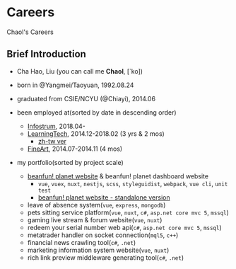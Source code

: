 # Careers
Chaol's Careers

## Brief Introduction
- Cha Hao, Liu (you can call me **Chaol**, [\`ko])
- born in @Yangmei/Taoyuan, 1992.08.24
- graduated from CSIE/NCYU (@Chiayi), 2014.06

- been employed at(sorted by date in descending order)
  - [Infostrum](/3.%20infostrum-1804), 2018.04- 
  - [LearningTech](/2.%20ltc-1412-1802), 2014.12-2018.02 (3 yrs & 2 mos)
    - [zh-tw ver](/2.%20ltc-1412-1802/README.zh-tw.md)
  - [FineArt](/1.%20fineart-1407-1411), 2014.07-2014.11 (4 mos)
  
- my portfolio(sorted by project scale)
  - [beanfun! planet website](https://github.com/ChaoLiou/news_frontend_page) & beanfun! planet dashboard website
    - `vue`, `vuex`, `nuxt`, `nestjs`, `scss`, `styleguidist`, `webpack`, `vue cli`, `unit test`
    - [beanfun! planet website - standalone version](https://chaolnewsfrontendpage.z7.web.core.windows.net/)
  - leave of absence system(`vue`, `express`, `mongodb`)
  - pets sitting service platform(`vue`, `nuxt`, `c#`, `asp.net core mvc 5`, `mssql`)
  - gaming live stream & forum website(`vue`, `nuxt`)
  - redeem your serial number web api(`c#`, `asp.net core mvc 5`, `mssql`)
  - metatrader handler on socket connection(`mql5`, `c++`)
  - financial news crawling tool(`c#`, `.net`)
  - marketing information system website(`vue`, `nuxt`)
  - rich link preview middleware generating tool(`c#`, `.net`)
